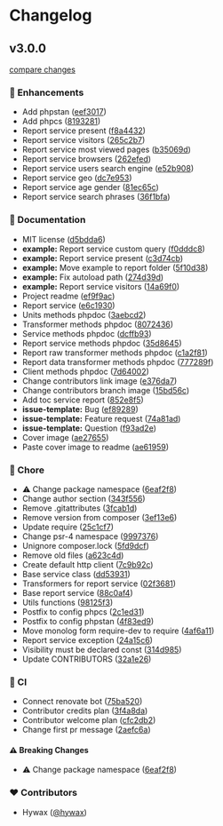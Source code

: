 # Changelog

## v3.0.0

[compare changes](https://github.com/hywax/ya-metrika/compare/2.2.0...main)

### 🚀 Enhancements

- Add phpstan ([eef3017](https://github.com/hywax/ya-metrika/commit/eef3017))
- Add phpcs ([8193281](https://github.com/hywax/ya-metrika/commit/8193281))
- Report service present ([f8a4432](https://github.com/hywax/ya-metrika/commit/f8a4432))
- Report service visitors ([265c2b7](https://github.com/hywax/ya-metrika/commit/265c2b7))
- Report service most viewed pages ([b35069d](https://github.com/hywax/ya-metrika/commit/b35069d))
- Report service browsers ([262efed](https://github.com/hywax/ya-metrika/commit/262efed))
- Report service users search engine ([e52b908](https://github.com/hywax/ya-metrika/commit/e52b908))
- Report service geo ([dc7e953](https://github.com/hywax/ya-metrika/commit/dc7e953))
- Report service age gender ([81ec65c](https://github.com/hywax/ya-metrika/commit/81ec65c))
- Report service search phrases ([36f1bfa](https://github.com/hywax/ya-metrika/commit/36f1bfa))

### 📖 Documentation

- MIT license ([d5bdda6](https://github.com/hywax/ya-metrika/commit/d5bdda6))
- **example:** Report service custom query ([f0dddc8](https://github.com/hywax/ya-metrika/commit/f0dddc8))
- **example:** Report service present ([c3d74cb](https://github.com/hywax/ya-metrika/commit/c3d74cb))
- **example:** Move example to report folder ([5f10d38](https://github.com/hywax/ya-metrika/commit/5f10d38))
- **example:** Fix autoload path ([274d39d](https://github.com/hywax/ya-metrika/commit/274d39d))
- **example:** Report service visitors ([14a69f0](https://github.com/hywax/ya-metrika/commit/14a69f0))
- Project readme ([ef9f9ac](https://github.com/hywax/ya-metrika/commit/ef9f9ac))
- Report service ([e6c1930](https://github.com/hywax/ya-metrika/commit/e6c1930))
- Units methods phpdoc ([3aebcd2](https://github.com/hywax/ya-metrika/commit/3aebcd2))
- Transformer methods phpdoc ([8072436](https://github.com/hywax/ya-metrika/commit/8072436))
- Service methods phpdoc ([dcffb93](https://github.com/hywax/ya-metrika/commit/dcffb93))
- Report service methods phpdoc ([35d8645](https://github.com/hywax/ya-metrika/commit/35d8645))
- Report raw transformer methods phpdoc ([c1a2f81](https://github.com/hywax/ya-metrika/commit/c1a2f81))
- Report data transformer methods phpdoc ([777289f](https://github.com/hywax/ya-metrika/commit/777289f))
- Client methods phpdoc ([7d64002](https://github.com/hywax/ya-metrika/commit/7d64002))
- Change contributors link image ([e376da7](https://github.com/hywax/ya-metrika/commit/e376da7))
- Change contributors branch image ([15bd56c](https://github.com/hywax/ya-metrika/commit/15bd56c))
- Add toc service report ([852e8f5](https://github.com/hywax/ya-metrika/commit/852e8f5))
- **issue-template:** Bug ([ef89289](https://github.com/hywax/ya-metrika/commit/ef89289))
- **issue-template:** Feature request ([74a81ad](https://github.com/hywax/ya-metrika/commit/74a81ad))
- **issue-template:** Question ([f93ad2e](https://github.com/hywax/ya-metrika/commit/f93ad2e))
- Cover image ([ae27655](https://github.com/hywax/ya-metrika/commit/ae27655))
- Paste cover image to readme ([ae61959](https://github.com/hywax/ya-metrika/commit/ae61959))

### 🏡 Chore

- ⚠️  Change package namespace ([6eaf2f8](https://github.com/hywax/ya-metrika/commit/6eaf2f8))
- Change author section ([343f556](https://github.com/hywax/ya-metrika/commit/343f556))
- Remove .gitattributes ([3fcab1d](https://github.com/hywax/ya-metrika/commit/3fcab1d))
- Remove version from composer ([3ef13e6](https://github.com/hywax/ya-metrika/commit/3ef13e6))
- Update require ([25c1cf7](https://github.com/hywax/ya-metrika/commit/25c1cf7))
- Change psr-4 namespace ([9997376](https://github.com/hywax/ya-metrika/commit/9997376))
- Unignore composer.lock ([5fd9dcf](https://github.com/hywax/ya-metrika/commit/5fd9dcf))
- Remove old files ([a623c4d](https://github.com/hywax/ya-metrika/commit/a623c4d))
- Create default http client ([7c9b92c](https://github.com/hywax/ya-metrika/commit/7c9b92c))
- Base service class ([dd53931](https://github.com/hywax/ya-metrika/commit/dd53931))
- Transformers for report service ([02f3681](https://github.com/hywax/ya-metrika/commit/02f3681))
- Base report service ([88c0af4](https://github.com/hywax/ya-metrika/commit/88c0af4))
- Utils functions ([98125f3](https://github.com/hywax/ya-metrika/commit/98125f3))
- Postfix to config phpcs ([2c1ed31](https://github.com/hywax/ya-metrika/commit/2c1ed31))
- Postfix to config phpstan ([4f83ed9](https://github.com/hywax/ya-metrika/commit/4f83ed9))
- Move monolog form require-dev to require ([4af6a11](https://github.com/hywax/ya-metrika/commit/4af6a11))
- Report service exception ([24a15c6](https://github.com/hywax/ya-metrika/commit/24a15c6))
- Visibility must be declared const ([314d985](https://github.com/hywax/ya-metrika/commit/314d985))
- Update CONTRIBUTORS ([32a1e26](https://github.com/hywax/ya-metrika/commit/32a1e26))

### 🤖 CI

- Connect renovate bot ([75ba520](https://github.com/hywax/ya-metrika/commit/75ba520))
- Contributor credits plan ([3f4a8da](https://github.com/hywax/ya-metrika/commit/3f4a8da))
- Contributor welcome plan ([cfc2db2](https://github.com/hywax/ya-metrika/commit/cfc2db2))
- Change first pr message ([2aefc6a](https://github.com/hywax/ya-metrika/commit/2aefc6a))

#### ⚠️ Breaking Changes

- ⚠️  Change package namespace ([6eaf2f8](https://github.com/hywax/ya-metrika/commit/6eaf2f8))

### ❤️ Contributors

- Hywax ([@hywax](http://github.com/hywax))

